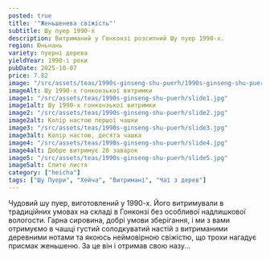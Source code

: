 ```yaml
---
posted: true
title: '"Женьшенева свіжість"'
subtitle: Шу пуер 1990-х
description: Витриманий у Гонконзі розсипний Шу пуер 1990-х.
region: Юньнань
variety: пуерні дерева
yieldYear: 1990-і роки
pubDate: 2025-10-07
price: 7.82
image: "/src/assets/teas/1990s-ginseng-shu-puerh/1990s-ginseng-shu-puerh.jpg"
imageAlt: Шу 1990-х гонконзької витримки
image1: "/src/assets/teas/1990s-ginseng-shu-puerh/slide1.jpg"
image1alt: Шу 1990-х гонконзької витримки
image2: "/src/assets/teas/1990s-ginseng-shu-puerh/slide2.jpg"
image2alt: Колір настою першої чашки
image3: "/src/assets/teas/1990s-ginseng-shu-puerh/slide3.jpg"
image3alt: Колір настою, десята чашка
image4: "/src/assets/teas/1990s-ginseng-shu-puerh/slide4.jpg"
image4alt: Добре витримує 20 заварок
image5: "/src/assets/teas/1990s-ginseng-shu-puerh/slide5.jpg"
image5alt: Спите листя
category: ["heicha"]
tags: ["Шу Пуери", "Хейча", "Витримані", "Чаї з дерев"]
---
```


Чудовий шу пуер, виготовлений у 1990-х. Його витримували в традиційних умовах на складі в Гонконзі без особливої надлишкової вологости. Гарна сировина, добрі умови зберігання, і ми з вами отримуємо в чашці густий солодкуватий настій з витриманими деревними нотами та якоюсь неймовірною свіжістю, що трохи нагадує присмак женьшеню. За це він і отримав свою назу...